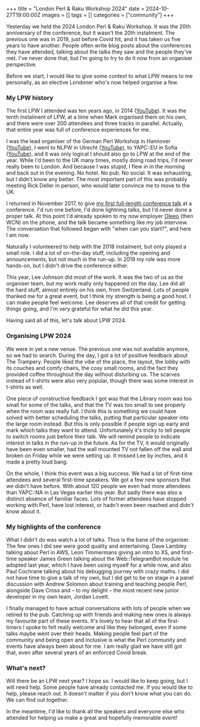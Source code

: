 +++
title = "London Perl & Raku Workshop 2024"
date = 2024-10-27T19:00:00Z
images = []
tags = []
categories = ["community"]
+++

Yesterday we held the 2024 London Perl & Raku Workshop. It was the 20th anniversary of the conference, but it wasn't the 20th instalment. The previous one was in 2019, just before Covid hit, and it has taken us five years to have another. People often write blog posts about the conferences they have attended, talking about the talks they saw and the people they've met. I've never done that, but I'm going to try to do it now from an organiser perspective.


Before we start, I would like to give some context to what LPW means to me personally, as an elective Londoner who's now helped organise a few.

### My LPW history

The first LPW I attended was ten years ago, in 2014 ([YouTube](https://www.youtube.com/playlist?list=PLxavAW22r8AkOjZQENZzCZZYYgcYAtcg9)). It was the tenth instalment of LPW, at a time when Mark organised them on his own, and there were over 200 attendees and three tracks in parallel. Actually, that entire year was full of conference experiences for me. 

I was the lead organiser of the German Perl Workshop in Hannover ([YouTube](https://www.youtube.com/playlist?list=PLiKOSMurci-jUdnXdTGCWHzONJitWpb0z)), I went to NLPW in Utrecht ([YouTube](https://www.youtube.com/@NLPW-ib9fc)), to YAPC::EU in Sofia ([YouTube](https://www.youtube.com/@yapceu/featured)), and it was only logical I should also go to LPW at the end of the year. While I'd been to the UK many times, mostly doing road trips, I'd never really been to London. And because I was stupid, I flew in in the morning and back out in the evening. No hotel. No pub. No social. It was exhausting, but I didn't know any better. The most important part of this was probably meeting Rick Deller in person, who would later convince me to move to the UK.

I returned in November 2017, to give [my first full-length conference talk](https://www.youtube.com/watch?v=jMYIwT5w4oY}}) at a conference. I'd run one before, I'd done lightning talks, but I'd never done a proper talk. At this point I'd already spoken to my now employer [Oleeo](https://oleeo.com) (then WCN) on the phone, and the talk became something like my job interview. The conversation that followed began with "when can you start?", and here I am now.

Naturally I volunteered to help with the 2018 instalment, but only played a small role. I did a lot of on-the-day stuff, including the opening and announcements, but not much in the run-up. In 2019 my role was more hands-on, but I didn't drive the conference either.

This year, Lee Johnson did most of the work. It was the two of us as the organiser team, but my work really only happened on the day. Lee did all the hard stuff, almost entirely on his own, from Switzerland. Lots of people thanked me for a great event, but I think my strength is being a good host. I can make people feel welcome. Lee deserves all of that credit for getting things going, and I'm very grateful for what he did this year.

Having said all of this, let's talk about LPW 2024.

### Organising LPW 2024

We were in yet a new venue. The previous one was not available anymore, so we had to search. During the day, I got a lot of positive feedback about The Trampery. People liked the vibe of the place, the layout, the lobby with its couches and comfy chairs, the cosy small rooms, and the fact they provided coffee throughout the day without disturbing us. The scarves instead of t-shirts were also very popular, though there was some interest in t-shirts as well.

One piece of constructive feedback I got was that the Library room was too small for some of the talks, and that the TV was too small to see properly when the room was really full. I think this is something we could have solved with better scheduling the talks, putting that particular speaker into the large room instead. But this is only possible if people sign up early and mark which talks they want to attend. Unfortunately it's tricky to tell people to switch rooms just before their talk. We will remind people to indicate interest in talks in the run-up in the future. As for the TV, it would originally have been even smaller, had the wall mounted TV not fallen off the wall and broken on Friday while we were setting up. It missed Lee by inches, and it made a pretty loud bang.

On the whole, I think this event was a big success. We had a lot of first-time attendees and several first-time speakers. We got a few new sponsors that we didn't have before. With about 120 people we even had more attendees than YAPC::NA in Las Vegas earlier this year. But sadly there was also a distinct absence of familiar faces. Lots of former attendees have stopped working with Perl, have lost interest, or hadn't even been reached and didn't know about it. 

### My highlights of the conference

What I didn't do was watch a lot of talks. Thus is the bane of the organiser. The few ones I did see were good quality and entertaining. Dave Lambley talking about Perl in AWS, Leon Timmermans giving an intro to XS, and first-time speaker James Green talking about the Web::TelegramBot module he adopted last year, which I have been using myself for a while now, and also Paul Cochrane talking about his debugging journey with crazy maths. I did not have time to give a talk of my own, but I did get to be on stage in a panel discussion with Andrew Solomon about training and teaching people Perl, alongside Dave Cross and &ndash; to my delight &ndash; the most recent new junior developer in my own team, Jordan Lovett.

I finally managed to have actual conversations with lots of people when we retired to the pub. Catching up with friends and making new ones is always my favourite part of these events. It's lovely to hear that all of the first-timers I spoke to felt really welcome and like they belonged, even if some talks maybe went over their heads. Making people feel part of the community and being open and inclusive is what the Perl community and events have always been about for me. I am really glad we have still got that, even after several years of an enforced Covid break. 

### What's next?

Will there be an LPW next year? I hope so. I would like to keep going, but I will need help. Some people have already contacted me. If you would like to help, please reach out. It doesn't matter if you don't know what you can do. We can find out together.

In the meantime, I'd like to thank all the speakers and everyone else who attended for helping us make a great and hopefully memorable event!
